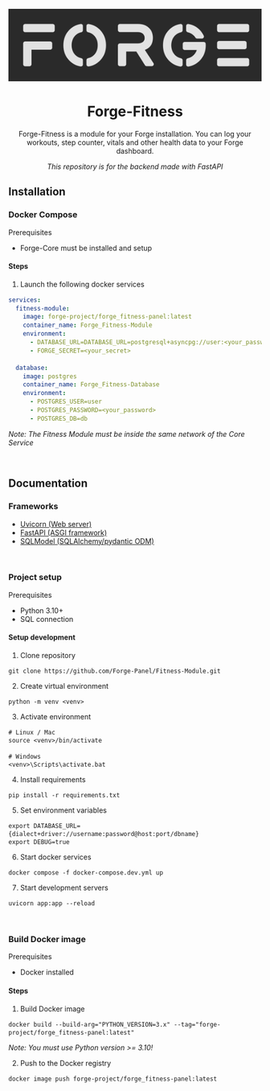 <p align="center">
  <a href="https://github.com/Forge-Panel" target="blank"><img src="https://raw.githubusercontent.com/Forge-Panel/.github/refs/heads/main/images/forge_logo_dark_bg.svg" width="512" alt="Forge Logo" /></a>
</p>
<h1 align="center">Forge-Fitness</h1>

<p align="center">Forge-Fitness is a module for your Forge installation. You can log your workouts, step counter, vitals and other health data to your Forge dashboard.</p>
<p align="center"><i>This repository is for the backend made with FastAPI</i></p>


## Installation
### Docker Compose

Prerequisites
- Forge-Core must be installed and setup

#### Steps
1. Launch the following docker services
```yaml
services:
  fitness-module:
    image: forge-project/forge_fitness-panel:latest
    container_name: Forge_Fitness-Module
    environment:
      - DATABASE_URL=DATABASE_URL=postgresql+asyncpg://user:<your_password>@localhost/db
      - FORGE_SECRET=<your_secret>

  database:
    image: postgres
    container_name: Forge_Fitness-Database
    environment:
      - POSTGRES_USER=user
      - POSTGRES_PASSWORD=<your_password>
      - POSTGRES_DB=db
```
_Note: The Fitness Module must be inside the same network of the Core Service_

<br />

## Documentation

### Frameworks
- [Uvicorn (Web server)](https://www.uvicorn.org/)
- [FastAPI (ASGI framework)](https://fastapi.tiangolo.com/)
- [SQLModel (SQLAlchemy/pydantic ODM)](https://sqlmodel.tiangolo.com/)

<br />

### Project setup

Prerequisites
- Python 3.10+
- SQL connection

#### Setup development
1. Clone repository
```shell
git clone https://github.com/Forge-Panel/Fitness-Module.git
```

2. Create virtual environment
```shell
python -m venv <venv>
```

3. Activate environment
```shell
# Linux / Mac
source <venv>/bin/activate

# Windows
<venv>\Scripts\activate.bat
```

4. Install requirements
```shell
pip install -r requirements.txt
```

5. Set environment variables
```shell
export DATABASE_URL={dialect+driver://username:password@host:port/dbname}
export DEBUG=true
```

6. Start docker services
```shell
docker compose -f docker-compose.dev.yml up
```

7. Start development servers
```shell
uvicorn app:app --reload
```

<br />

### Build Docker image

Prerequisites
- Docker installed

#### Steps
1. Build Docker image
```shell
docker build --build-arg="PYTHON_VERSION=3.x" --tag="forge-project/forge_fitness-panel:latest"
```
_Note: You must use Python version >= 3.10!_

2. Push to the Docker registry
```shell
docker image push forge-project/forge_fitness-panel:latest
```